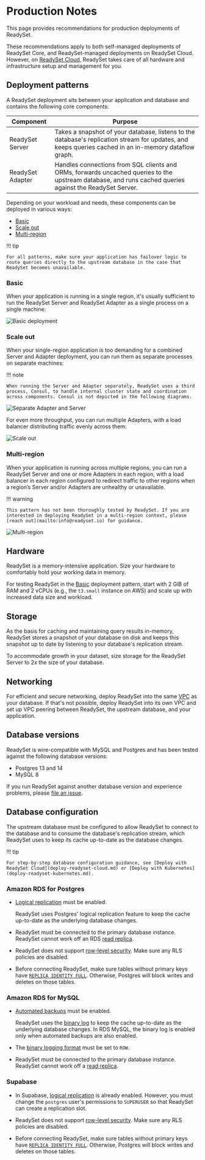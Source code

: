 # Production Notes

This page provides recommendations for production deployments of ReadySet.

These recommendations apply to both self-managed deployments of ReadySet Core, and ReadySet-managed deployments on ReadySet Cloud. However, on [ReadySet Cloud](deploy-readyset-cloud.md), ReadySet takes care of all hardware and infrastructure setup and management for you.

## Deployment patterns

A ReadySet deployment sits between your application and database and contains the following core components:

| Component | Purpose |
|-----------|---------|
| ReadySet Server | Takes a snapshot of your database, listens to the database's replication stream for updates, and keeps queries cached in an in-memory dataflow graph. |
| ReadySet Adapter | Handles connections from SQL clients and ORMs, forwards uncached queries to the upstream database, and runs cached queries against the ReadySet Server.

Depending on your workload and needs, these components can be deployed in various ways:

- [Basic](#basic)
- [Scale out](#scale-out)
- [Multi-region](#multi-region)

!!! tip

    For all patterns, make sure your application has failover logic to route queries directly to the upstream database in the case that ReadySet becomes unavailable.

### Basic

When your application is running in a single region, it's usually sufficient to run the ReadySet Server and ReadySet Adapter as a single process on a single machine:

![Basic deployment](../assets/deployment-pattern-basic.png)

### Scale out

When your single-region application is too demanding for a combined Server and Adapter deployment, you can run them as separate processes on separate machines:

!!! note

    When running the Server and Adapter separately, ReadySet uses a third process, Consul, to handle internal cluster state and coordination across components. Consul is not depicted in the following diagrams.

![Separate Adapter and Server](../assets/deployment-pattern-separate-adapter-server.png)

For even more throughput, you can run multiple Adapters, with a load balancer distributing traffic evenly across them:

![Scale out](../assets/deployment-pattern-scale-out.png)

### Multi-region

When your application is running across multiple regions, you can run a ReadySet Server and one or more Adapters in each region, with a load balancer in each region configured to redirect traffic to other regions when a region’s Server and/or Adapters are unhealthy or unavailable.

!!! warning

    This pattern has not been thoroughly tested by ReadySet. If you are interested in deploying ReadySet in a multi-region context, please [reach out](mailto:info@readyset.io) for guidance.

![Multi-region](../assets/deployment-pattern-multi-server.png)

## Hardware

ReadySet is a memory-intensive application. Size your hardware to comfortably hold your working data in memory.

For testing ReadySet in the [Basic](#basic) deployment pattern, start with 2 GiB of RAM and 2 vCPUs (e.g., the `t3.small` instance on AWS) and scale up with increased data size and workload.

## Storage

As the basis for caching and maintaining query results in-memory, ReadySet stores a snapshot of your database on disk and keeps this snapshot up to date by listening to your database's replication stream.

To accommodate growth in your dataset, size storage for the ReadySet Server to 2x the size of your database.

## Networking

For efficient and secure networking, deploy ReadySet into the same [VPC](https://en.wikipedia.org/wiki/Virtual_private_cloud) as your database. If that's not possible, deploy ReadySet into its own VPC and set up VPC peering between ReadySet, the upstream database, and your application.

## Database versions

ReadySet is wire-compatible with MySQL and Postgres and has been tested against the following database versions:

- Postgres 13 and 14
- MySQL 8

If you run ReadySet against another database version and experience problems, please [file an issue](https://github.com/readysettech/readyset/issues/new/choose).

## Database configuration

The upstream database must be configured to allow ReadySet to connect to the database and to consume the database's replication stream, which ReadySet uses to keep its cache up-to-date as the database changes.

!!! tip

    For step-by-step database configuration guidance, see [Deploy with ReadySet Cloud](deploy-readyset-cloud.md) or [Deploy with Kubernetes](deploy-readyset-kubernetes.md).

### Amazon RDS for Postgres

- [Logical replication](https://www.postgresql.org/docs/current/logical-replication.html) must be enabled.

    ReadySet uses Postgres' logical replication feature to keep the cache up-to-date as the underlying database changes.

- ReadySet must be connected to the primary database instance. ReadySet cannot work off an RDS [read replica](https://docs.aws.amazon.com/AmazonRDS/latest/UserGuide/USER_ReadRepl.html).  

- ReadySet does not support [row-level security](https://www.postgresql.org/docs/current/ddl-rowsecurity.html). Make sure any RLS policies are disabled.

- Before connecting ReadySet, make sure tables without primary keys have [`REPLICA IDENTITY FULL`](https://www.postgresql.org/docs/current/sql-altertable.html#SQL-ALTERTABLE-REPLICA-IDENTITY). Otherwise, Postgres will block writes and deletes on those tables.

### Amazon RDS for MySQL

- [Automated backups](https://docs.aws.amazon.com/AmazonRDS/latest/UserGuide/USER_WorkingWithAutomatedBackups.html#USER_WorkingWithAutomatedBackups.Enabling) must be enabled.

    ReadySet uses the [binary log](https://dev.mysql.com/doc/refman/5.7/en/binary-log.html) to keep the cache up-to-date as the underlying database changes. In RDS MySQL, the binary log is enabled only when automated backups are also enabled.

- The [binary logging format](https://dev.mysql.com/doc/refman/5.7/en/binary-log-setting.html) must be set to `ROW`.

- ReadySet must be connected to the primary database instance. ReadySet cannot work off a [read replica](https://docs.aws.amazon.com/AmazonRDS/latest/UserGuide/USER_ReadRepl.html).  

### Supabase

- In Supabase, [logical replication](https://www.postgresql.org/docs/current/logical-replication.html) is already enabled. However, you must change the `postgres` user's permissions to `SUPERUSER` so that ReadySet can create a replication slot.  

- ReadySet does not support [row-level security](https://www.postgresql.org/docs/current/ddl-rowsecurity.html). Make sure any RLS policies are disabled.

- Before connecting ReadySet, make sure tables without primary keys have [`REPLICA IDENTITY FULL`](https://www.postgresql.org/docs/current/sql-altertable.html#SQL-ALTERTABLE-REPLICA-IDENTITY). Otherwise, Postgres will block writes and deletes on those tables.

